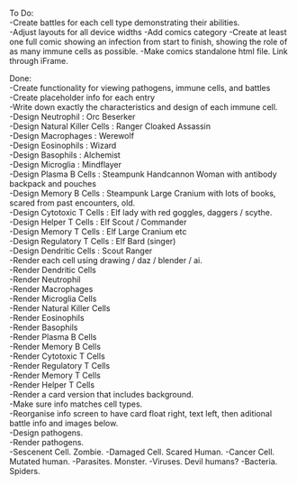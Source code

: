 To Do:  
-Create battles for each cell type demonstrating their abilities.  
-Adjust layouts for all device widths
-Add comics category
-Create at least one full comic showing an infection from start to finish, showing the role of as many immune cells as possible.
-Make comics standalone html file. Link through iFrame.

Done:  
-Create functionality for viewing pathogens, immune cells, and battles  
-Create placeholder info for each entry  
-Write down exactly the characteristics and design of each immune cell.  
-Design Neutrophil : Orc Beserker  
-Design Natural Killer Cells : Ranger Cloaked Assassin  
-Design Macrophages : Werewolf  
-Design Eosinophils : Wizard  
-Design Basophils : Alchemist  
-Design Microglia : Mindflayer  
-Design Plasma B Cells : Steampunk Handcannon Woman with antibody backpack and pouches  
-Design Memory B Cells : Steampunk Large Cranium with lots of books, scared from past encounters, old.  
-Design Cytotoxic T Cells : Elf lady with red goggles, daggers / scythe.  
-Design Helper T Cells : Elf Scout / Commander  
-Design Memory T Cells : Elf Large Cranium etc  
-Design Regulatory T Cells : Elf Bard (singer)  
-Design Dendritic Cells : Scout Ranger  
-Render each cell using drawing / daz / blender / ai.  
-Render Dendritic Cells  
-Render Neutrophil  
-Render Macrophages  
-Render Microglia Cells  
-Render Natural Killer Cells  
-Render Eosinophils  
-Render Basophils  
-Render Plasma B Cells  
-Render Memory B Cells  
-Render Cytotoxic T Cells  
-Render Regulatory T Cells  
-Render Memory T Cells  
-Render Helper T Cells  
-Render a card version that includes background.  
-Make sure info matches cell types.  
-Reorganise info screen to have card float right, text left, then aditional battle info and images below.  
-Design pathogens.  
-Render pathogens.  
-Sescenent Cell. Zombie.
-Damaged Cell. Scared Human.
-Cancer Cell. Mutated human.
-Parasites. Monster.
-Viruses. Devil humans?
-Bacteria. Spiders.
